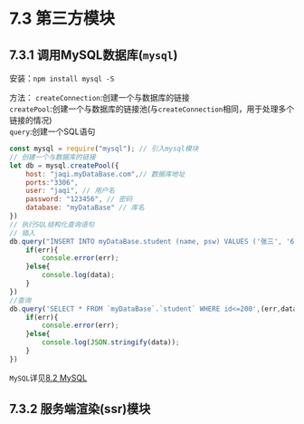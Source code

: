 # 7.3 第三方模块

## 7.3.1 调用MySQL数据库(`mysql`)

安装：`npm install mysql -S`

方法：
`createConnection`:创建一个与数据库的链接   
`createPool`:创建一个与数据库的链接池(与`createConnection`相同，用于处理多个链接的情况)   
`query`:创建一个SQL语句   

```js
const mysql = require("mysql"); // 引入mysql模块 
// 创建一个与数据库的链接
let db = mysql.createPool({
    host: "jaqi.myDataBase.com",// 数据库地址
    ports:"3306",
    user: "jaqi", // 用户名
    password: "123456", // 密码
    database: "myDataBase" // 库名
})
// 执行SQL结构化查询语句
// 插入
db.query("INSERT INTO myDataBase.student (name, psw) VALUES ('张三', '654321')",(err,data)=>{
    if(err){
        console.error(err);
    }else{
        console.log(data);
    }
})
//查询
db.query('SELECT * FROM `myDataBase`.`student` WHERE id<=200',(err,data)=>{
    if(err){
        console.error(err);
    }else{
        console.log(JSON.stringify(data));
    }
})
```

`MySQL`详见[8.2 MySQL](/other/database/mySQL)


## 7.3.2 服务端渲染(ssr)模块

